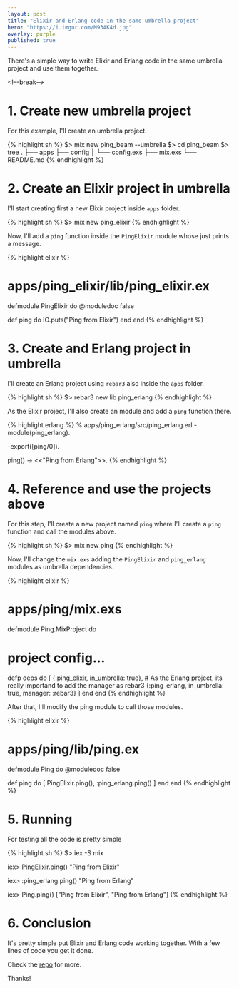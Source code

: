 ```yaml
---
layout: post
title: "Elixir and Erlang code in the same umbrella project"
hero: "https://i.imgur.com/M93AK4d.jpg"
overlay: purple
published: true
---
```


There's a simple way to write Elixir and Erlang code in the same umbrella project and use them together.

<!–-break-–>

# 1. Create new umbrella project
For this example, I'll create an umbrella project.

{% highlight sh %}
$> mix new ping_beam --umbrella
$> cd ping_beam
$> tree
.
├── apps
├── config
│  └── config.exs
├── mix.exs
└── README.md
{% endhighlight %}

# 2. Create an Elixir project in umbrella
I'll start creating first a new Elixir project inside `apps` folder.

{% highlight sh %}
$> mix new ping_elixir
{% endhighlight %}

Now, I'll add a `ping` function inside the `PingElixir` module whose just prints a message.

{% highlight elixir %}
# apps/ping_elixir/lib/ping_elixir.ex
defmodule PingElixir do
  @moduledoc false

  def ping do
    IO.puts("Ping from Elixir")
  end
end
{% endhighlight %}

# 3. Create and Erlang project in umbrella
I'll create an Erlang project using `rebar3` also inside the `apps` folder.

{% highlight sh %}
$> rebar3 new lib ping_erlang
{% endhighlight %}

As the Elixir project, I'll also create an module and add a `ping` function there.

{% highlight erlang %}
% apps/ping_erlang/src/ping_erlang.erl
-module(ping_erlang).

-export([ping/0]).

ping() -> <<"Ping from Erlang">>.
{% endhighlight %}

# 4. Reference and use the projects above
For this step, I'll create a new project named `ping` where I'll create a `ping` function and call the modules above.

{% highlight sh %}
$> mix new ping
{% endhighlight %}

Now, I'll change the `mix.exs` adding the `PingElixir` and `ping_erlang` modules as umbrella dependencies.

{% highlight elixir %}
# apps/ping/mix.exs
defmodule Ping.MixProject do
  # project config...

  defp deps do
    [
      {:ping_elixir, in_umbrella: true},
      # As the Erlang project, its really importand to add the manager as rebar3
      {:ping_erlang, in_umbrella: true, manager: :rebar3}
    ]
  end
end
{% endhighlight %}

After that, I'll modify the ping module to call those modules.

{% highlight elixir %}
# apps/ping/lib/ping.ex
defmodule Ping do
  @moduledoc false

  def ping do
    [
      PingElixir.ping(),
      :ping_erlang.ping()
    ]
  end
end
{% endhighlight %}

# 5. Running
For testing all the code is pretty simple

{% highlight sh %}
$> iex -S mix

iex> PingElixir.ping()
"Ping from Elixir"

iex> :ping_erlang.ping()
"Ping from Erlang"

iex> Ping.ping()
["Ping from Elixir", "Ping from Erlang"]
{% endhighlight %}

# 6. Conclusion
It's pretty simple put Elixir and Erlang code working together. With a few lines of code you get it done.

Check the [repo](https://github.com/wesleimp/ping_beam) for more.

Thanks!